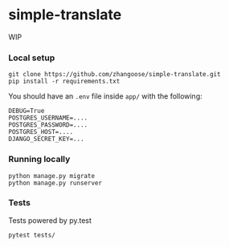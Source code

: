 simple-translate
====

WIP

### Local setup

```
git clone https://github.com/zhangoose/simple-translate.git
pip install -r requirements.txt
```

You should have an `.env` file inside `app/` with the following:

```
DEBUG=True
POSTGRES_USERNAME=....
POSTGRES_PASSWORD=....
POSTGRES_HOST=....
DJANGO_SECRET_KEY=...
```

### Running locally

```
python manage.py migrate
python manage.py runserver
```

### Tests

Tests powered by py.test

```
pytest tests/
```

